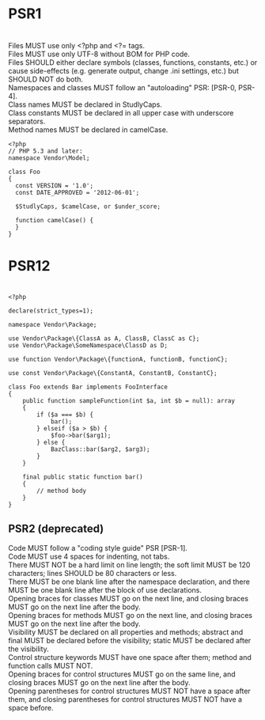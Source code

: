 #
# PSR1
#

Files MUST use only <?php and <?= tags.  
Files MUST use only UTF-8 without BOM for PHP code.  
Files SHOULD either declare symbols (classes, functions, constants, etc.) or cause side-effects (e.g. generate output, change .ini settings, etc.) but SHOULD NOT do both.  
Namespaces and classes MUST follow an "autoloading" PSR: [PSR-0, PSR-4].  
Class names MUST be declared in StudlyCaps.  
Class constants MUST be declared in all upper case with underscore separators.  
Method names MUST be declared in camelCase.  

```
<?php
// PHP 5.3 and later:
namespace Vendor\Model;

class Foo
{
  const VERSION = '1.0';
  const DATE_APPROVED = '2012-06-01';

  $StudlyCaps, $camelCase, or $under_score;

  function camelCase() {
  }
}
```

#
# PSR12
#

```
<?php

declare(strict_types=1);

namespace Vendor\Package;

use Vendor\Package\{ClassA as A, ClassB, ClassC as C};
use Vendor\Package\SomeNamespace\ClassD as D;

use function Vendor\Package\{functionA, functionB, functionC};

use const Vendor\Package\{ConstantA, ConstantB, ConstantC};

class Foo extends Bar implements FooInterface
{
    public function sampleFunction(int $a, int $b = null): array
    {
        if ($a === $b) {
            bar();
        } elseif ($a > $b) {
            $foo->bar($arg1);
        } else {
            BazClass::bar($arg2, $arg3);
        }
    }

    final public static function bar()
    {
        // method body
    }
}
```

## PSR2 (deprecated)

Code MUST follow a "coding style guide" PSR [PSR-1].  
Code MUST use 4 spaces for indenting, not tabs.  
There MUST NOT be a hard limit on line length; the soft limit MUST be 120 characters; lines SHOULD be 80 characters or less.  
There MUST be one blank line after the namespace declaration, and there MUST be one blank line after the block of use declarations.  
Opening braces for classes MUST go on the next line, and closing braces MUST go on the next line after the body.  
Opening braces for methods MUST go on the next line, and closing braces MUST go on the next line after the body.  
Visibility MUST be declared on all properties and methods; abstract and final MUST be declared before the visibility; static MUST be declared after the visibility.  
Control structure keywords MUST have one space after them; method and function calls MUST NOT.  
Opening braces for control structures MUST go on the same line, and closing braces MUST go on the next line after the body.  
Opening parentheses for control structures MUST NOT have a space after them, and closing parentheses for control structures MUST NOT have a space before.  
